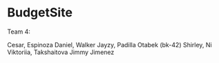 # BudgetSite
Team 4:

Cesar, Espinoza
Daniel, Walker
Jayzy, Padilla
Otabek (bk-42)
Shirley, Ni
 Viktoriia, Takshaitova
Jimmy Jimenez
